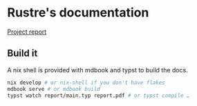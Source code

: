 # Rustre's documentation

[Project report](https://projets-info4.gricad-pages.univ-grenoble-alpes.fr/22-23/26/docs/report.pdf)

## Build it

A nix shell is provided with mdbook and typst to build the docs.

```bash
nix develop # or nix-shell if you don't have flakes
mdbook serve # or mdbook build
typst watch report/main.typ report.pdf # or typst compile …
```
